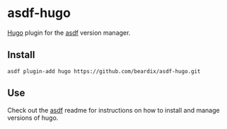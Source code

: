 # asdf-hugo

[Hugo](https://gohugo.io) plugin for the [asdf](https://github.com/asdf-vm/asdf) version manager.

## Install

```
asdf plugin-add hugo https://github.com/beardix/asdf-hugo.git
```

## Use

Check out the [asdf](https://github.com/asdf-vm/asdf) readme for instructions on how to install and manage versions of hugo.
